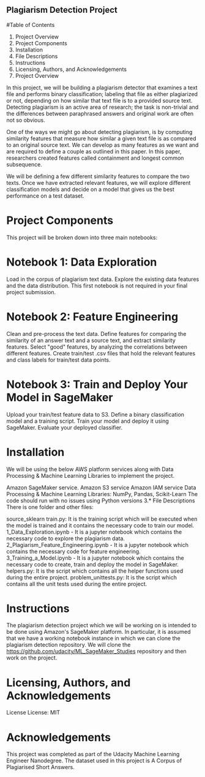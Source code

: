 ## Plagiarism Detection Project

#Table of Contents
1. Project Overview
2. Project Components
3. Installation
4. File Descriptions
5. Instructions
6. Licensing, Authors, and Acknowledgements
7. Project Overview

In this project, we will be building a plagiarism detector that examines a text file and performs binary classification; labeling that file as either plagiarized or not, depending on how similar that text file is to a provided source text. Detecting plagiarism is an active area of research; the task is non-trivial and the differences between paraphrased answers and original work are often not so obvious.

One of the ways we might go about detecting plagiarism, is by computing similarity features that measure how similar a given text file is as compared to an original source text. We can develop as many features as we want and are required to define a couple as outlined in this paper. In this paper, researchers created features called containment and longest common subsequence.

We will be defining a few different similarity features to compare the two texts. Once we have extracted relevant features, we will explore different classification models and decide on a model that gives us the best performance on a test dataset.

# Project Components
This project will be broken down into three main notebooks:

# Notebook 1: Data Exploration

Load in the corpus of plagiarism text data.
Explore the existing data features and the data distribution.
This first notebook is not required in your final project submission.
# Notebook 2: Feature Engineering

Clean and pre-process the text data.
Define features for comparing the similarity of an answer text and a source text, and extract similarity features.
Select "good" features, by analyzing the correlations between different features.
Create train/test .csv files that hold the relevant features and class labels for train/test data points.
# Notebook 3: Train and Deploy Your Model in SageMaker

Upload your train/test feature data to S3.
Define a binary classification model and a training script.
Train your model and deploy it using SageMaker.
Evaluate your deployed classifier.
# Installation
We will be using the below AWS platform services along with Data Processing & Machine Learning Libraries to implement the project.

Amazon SageMaker service.
Amazon S3 service
Amazon IAM service
Data Processing & Machine Learning Libraries: NumPy, Pandas, Scikit-Learn
The code should run with no issues using Python versions 3.*
File Descriptions
There is one folder and other files:

source_sklearn
train.py: It is the training script which will be executed when the model is trained and it contains the necessary code to train our model.
1_Data_Exploration.ipynb - It is a jupyter notebook which contains the necessary code to explore the plagiarism data.
2_Plagiarism_Feature_Engineering.ipynb - It is a jupyter notebook which contains the necessary code for feature engineering.
3_Training_a_Model.ipynb - It is a jupyter notebook which contains the necessary code to create, train and deploy the model in SageMaker.
helpers.py: It is the script which contains all the helper functions used during the entire project.
problem_unittests.py: It is the script which contains all the unit tests used during the entire project.
# Instructions
The plagiarism detection project which we will be working on is intended to be done using Amazon's SageMaker platform. In particular, it is assumed that we have a working notebook instance in which we can clone the plagiarism detection repository. We will clone the https://github.com/udacity/ML_SageMaker_Studies repository and then work on the project.

# Licensing, Authors, and Acknowledgements

License
License: MIT


# Acknowledgements
This project was completed as part of the Udacity Machine Learning Engineer Nanodegree. The dataset used in this project is A Corpus of Plagiarised Short Answers.
